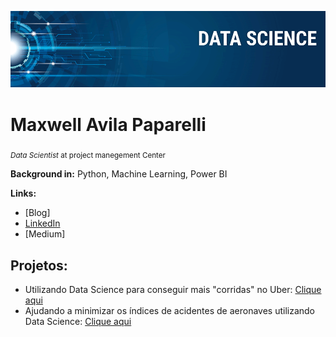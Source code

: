 <p align="center">
  <img src="banner.png" >
</p>

# Maxwell Avila Paparelli
<sub>*Data Scientist* at project manegement Center</sub>

**Background in:** Python, Machine Learning, Power BI

**Links:**
* [Blog]
* [LinkedIn](https://www.linkedin.com/in/maxwell-avila-paparelli-69201b135)
* [Medium]


## Projetos:

* Utilizando Data Science para conseguir mais "corridas" no Uber: [Clique aqui](https://www.linkedin.com/pulse/como-conseguir-mais-corridas-com-o-uber-em-new-york-avila-paparelli/?trackingId=pe17W94CSS2iv4jM2iPqpA%3D%3D)
* Ajudando a minimizar os índices de acidentes de aeronaves utilizando Data Science: [Clique aqui](https://www.linkedin.com/pulse/ajudando-minimizar-os-%C3%ADndices-de-acidentes-aeronaves-avila-paparelli?trk=portfolio_article-card_title)
